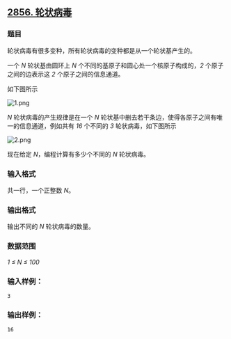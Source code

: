 ## [2856. 轮状病毒](https://www.acwing.com/problem/content/2858/)

### 题目

轮状病毒有很多变种，所有轮状病毒的变种都是从一个轮状基产生的。

一个 *N* 轮状基由圆环上 *N* 个不同的基原子和圆心处一个核原子构成的，*2* 个原子之间的边表示这 *2* 个原子之间的信息通道。

如下图所示

 ![1.png](https://cdn.acwing.com/media/article/image/2020/11/19/19_bce6f42f2a-1.png)

*N* 轮状病毒的产生规律是在一个 *N* 轮状基中删去若干条边，使得各原子之间有唯一的信息通道，例如共有 *16* 个不同的 *3* 轮状病毒，如下图所示

 ![2.png](https://cdn.acwing.com/media/article/image/2020/11/19/19_eb7d793e2a-2.png)

现在给定 *N*，编程计算有多少个不同的 *N* 轮状病毒。

### 输入格式

共一行，一个正整数 *N*。

### 输出格式

输出不同的 *N* 轮状病毒的数量。

### 数据范围

*1 ≤ N ≤ 100*

### 输入样例：

```
3
```

### 输出样例：

```
16
```
